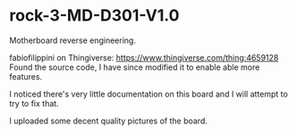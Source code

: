 # rock-3-MD-D301-V1.0
Motherboard reverse engineering. 

fabiofilippini on Thingiverse: https://www.thingiverse.com/thing:4659128 Found the source code,
I have since modified it to enable able more features. 



I noticed there's very little documentation on this board and I will attempt to try to fix that. 


I uploaded some decent quality pictures of the board.

